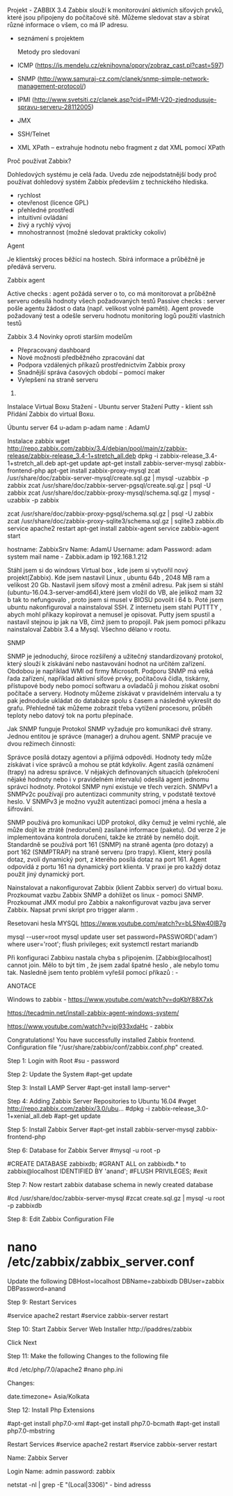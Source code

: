 Projekt - ZABBIX 3.4
Zabbix slouží k monitorování aktivních síťových prvků, které jsou připojeny do počítačové sítě.
Můžeme sledovat stav a sbírat různé informace o všem, co má IP adresu. 


- seznámení s projektem

  Metody pro sledovaní
- ICMP (https://is.mendelu.cz/eknihovna/opory/zobraz_cast.pl?cast=597)
- SNMP (http://www.samuraj-cz.com/clanek/snmp-simple-network-management-protocol/)
- IPMI (http://www.svetsiti.cz/clanek.asp?cid=IPMI-V20-zjednodusuje-spravu-serveru-28112005)
- JMX
- SSH/Telnet
- XML XPath – extrahuje hodnotu nebo fragment z dat XML pomocí XPath


Proč používat Zabbix? 

Dohledových systému je celá řada. Uvedu zde nejpodstatnější body proč používat dohledový systém Zabbix především z technického hlediska.

- rychlost
- otevřenost (licence GPL)
- přehledné prostředí
- intuitivní ovládání
- živý a rychlý vývoj
- mnohostrannost (možné sledovat prakticky cokoliv)

Agent

Je klientský proces běžící na hostech. Sbírá informace a průběžně je předává serveru.

Zabbix agent

Active checks : agent požádá server o to, co má monitorovat a průběžně serveru odesílá hodnoty všech požadovaných testů
Passive checks : server pošle agentu žádost o data (např. velikost volné paměti). Agent provede požadovaný test a odešle serveru hodnotu
monitoring logů
použití vlastních testů



Zabbix 3.4 Novinky oproti starším modelům

- Přepracovaný dashboard
- Nové možnosti předběžného zpracování dat
- Podpora vzdálených příkazů prostřednictvím Zabbix proxy
- Snadnější správa časových období – pomocí maker
- Vylepšení na straně serveru


1)
Instalace Virtual Boxu
Stažení - Ubuntu server
Stažení Putty - klient ssh
Přidání Zabbix do virtual Boxu.


Úbuntu server 64
u-adam p-adam
name : AdamU





Instalace zabbix
 wget http://repo.zabbix.com/zabbix/3.4/debian/pool/main/z/zabbix-release/zabbix-release_3.4-1+stretch_all.deb
 dpkg -i zabbix-release_3.4-1+stretch_all.deb
 apt-get update
 apt-get install zabbix-server-mysql zabbix-frontend-php
 apt-get install zabbix-proxy-mysql
 zcat /usr/share/doc/zabbix-server-mysql/create.sql.gz | mysql -uzabbix -p zabbix
 zcat /usr/share/doc/zabbix-server-pgsql/create.sql.gz | psql -U <username> zabbix
 zcat /usr/share/doc/zabbix-proxy-mysql/schema.sql.gz | mysql -uzabbix -p zabbix

 zcat /usr/share/doc/zabbix-proxy-pgsql/schema.sql.gz | psql -U <username> zabbix
 zcat /usr/share/doc/zabbix-proxy-sqlite3/schema.sql.gz | sqlite3 zabbix.db
 service apache2 restart
 apt-get install zabbix-agent
 service zabbix-agent start
  
hostname: ZabbixSrv
Name: AdamU
Username: adam
Password: adam
system mail name - Zabbix.adam
ip 192.168.1.212
  
Stáhl jsem si do windows Virtual box , kde jsem si vytvořil nový projekt(Zabbix). Kde jsem nastavil 
Linux , ubuntu 64b , 2048 MB ram a velikost 20 Gb. Nastavil jsem síťový most a změnil adresu.
Pak jsem si stáhl (ubuntu-16.04.3-server-amd64),které jsem vložil do VB, ale jelikož mam 32 b tak to nefungovalo , proto jsem si musel  v BIOSU povolit i 64 b.
Poté jsem ubuntu nakonfiguroval a nainstaloval SSH. Z internetu jsem stahl PUTTTY , abych mohl příkazy kopírovat a nemusel je opisovat.
Putty jsem spustil a nastavil stejnou ip jak na VB, čímž jsem to propojil. Pak jsem pomoci příkazu nainstaloval Zabbix 3.4 a Mysql.
Všechno dělano v rootu. 
 
SNMP

SNMP je jednoduchý, široce rozšířený a užitečný standardizovaný protokol, který slouží k získávání nebo nastavování hodnot na určitém zařízení. Obdobou je například WMI od firmy Microsoft. Podporu SNMP má velká řada zařízení, například aktivní síťové prvky, počítačová čidla, tiskárny, přístupové body nebo pomocí softwaru a ovladačů ji mohou získat osobní počítače a servery. Hodnoty můžeme získávat v pravidelném intervalu a ty pak jednoduše ukládat do databáze spolu s časem a následně vykreslit do grafu. Přehledně tak můžeme zobrazit třeba vytížení procesoru, průběh teploty nebo datový tok na portu přepínače.

Jak SNMP funguje
Protokol SNMP vyžaduje pro komunikaci dvě strany. Jednou entitou je správce (manager) a druhou agent. SNMP pracuje ve dvou režimech činnosti:

Správce posílá dotazy agentovi a přijímá odpovědi. Hodnoty tedy může získávat i více správců a mohou se ptát kdykoliv.
Agent zasílá oznámení (trapy) na adresu správce. V nějakých definovaných situacích (překročení nějaké hodnoty nebo i v pravidelném intervalu) odesílá agent jednomu správci hodnoty.
Protokol SNMP nyní existuje ve třech verzích. SNMPv1 a SNMPv2c používají pro autentizaci community string, v podstatě textové heslo. V SNMPv3 je možno využít autentizaci pomocí jména a hesla a šifrování.

SNMP používá pro komunikaci UDP protokol, díky čemuž je velmi rychlé, ale může dojít ke ztrátě (nedoručení) zasílané informace (paketu). Od verze 2 je implementována kontrola doručení, takže ke ztrátě by nemělo dojít. Standardně se používá port 161 (SNMP) na straně agenta (pro dotazy) a port 162 (SNMPTRAP) na straně serveru (pro trapy). Klient, který posílá dotaz, zvolí dynamický port, z kterého posílá dotaz na port 161. Agent odpovídá z portu 161 na dynamický port klienta. V praxi je pro každý dotaz použit jiný dynamický port.


Nainstalovat a nakonfigurovat Zabbix (klient Zabbix server) do virtual boxu. 
Prozkoumat vazbu Zabbix SNMP a dohlížet os linux - pomoci SNMP.
Prozkoumat JMX modul pro Zabbix a nakonfigurovat vazbu java server Zabbix.
Napsat první skript pro trigger alarm . 
 
 
 
 Resetovani hesla MYSQL 
 https://www.youtube.com/watch?v=bLSNw40lB7g
 
 mysql --user=root mysql
 update user set password=PASSWORD('adam') where user='root';
 flush privileges;
 exit
 systemctl restart mariandb

 Při konfiguraci Zabbixu nastala chyba s připojením.  [Zabbix@localhost] cannot join.
 Mělo to být tím , že jsem zadal špatné heslo , ale nebylo tomu tak. 
 Nasledně jsem tento problém vyřešil pomocí příkazů : -
 
ANOTACE




Windows to zabbix - https://www.youtube.com/watch?v=dqKbY88X7xk



https://tecadmin.net/install-zabbix-agent-windows-system/

https://www.youtube.com/watch?v=jpj933xdaHc - zabbix




Congratulations! You have successfully installed Zabbix frontend.
Configuration file "/usr/share/zabbix/conf/zabbix.conf.php" created.


Step 1: Login with Root
#su -
password

Step 2: Update the System
#apt-get update

Step 3: Install LAMP Server
#apt-get install lamp-server^

Step 4: Adding Zabbix Server Repositories to Ubuntu 16.04
#wget http://repo.zabbix.com/zabbix/3.0/ubu...
#dpkg -i zabbix-release_3.0-1+xenial_all.deb
#apt-get update

Step 5: Install Zabbix Server
#apt-get install zabbix-server-mysql zabbix-frontend-php

Step 6: Database for Zabbix Server
#mysql -u root -p

#CREATE DATABASE zabbixdb;
#GRANT ALL on zabbixdb.* to zabbix@localhost IDENTIFIED BY 'anand';
#FLUSH PRIVILEGES;
#exit

Step 7: Now restart zabbix database schema in newly created database

#cd /usr/share/doc/zabbix-server-mysql
#zcat create.sql.gz | mysql -u root -p zabbixdb

Step 8: Edit Zabbix Configuration File
# nano /etc/zabbix/zabbix_server.conf

Update the following
DBHost=localhost
  DBName=zabbixdb
  DBUser=zabbix
  DBPassword=anand

Step 9: Restart Services

#service apache2 restart
#service zabbix-server restart

Step 10: Start Zabbix Server Web Installer
http://ipaddres/zabbix

Click Next

Step 11: Make the following Changes to the following file

#cd /etc/php/7.0/apache2
#nano php.ini

Changes:

date.timezone= Asia/Kolkata

Step 12: Install Php Extensions

#apt-get install php7.0-xml
#apt-get install php7.0-bcmath
#apt-get install php7.0-mbstring

Restart Services
#service apache2 restart
#service zabbix-server restart

Name: Zabbix Server

Login Name: admin
password: zabbix


netstat -nl | grep -E "(Local|3306)" - bind adresss



